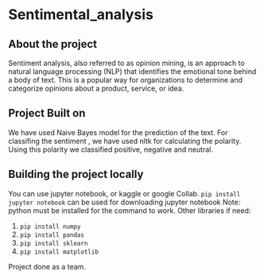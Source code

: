 # Sentimental_analysis

## About the project
Sentiment analysis, also referred to as opinion mining, is an approach to natural language processing (NLP) that identifies the emotional tone behind a body of text. This is a popular way for organizations to determine and categorize opinions about a product, service, or idea.


## Project Built on
We have used Naive Bayes model for the prediction of the text. For classifing the sentiment , we have used nltk for calculating the polarity. Using this polarity we classified positive, negative and neutral. 

## Building the project locally
You can use jupyter notebook, or kaggle or google Collab.
`pip install jupyter notebook` can be used for downloading jupyter notebook
Note: python must be installed for the command to work.
Other libraries if need:
1. `pip install numpy`
2. `pip install pandas`
3. `pip install sklearn`
4. `pip install matplotlib`

Project done as a team.